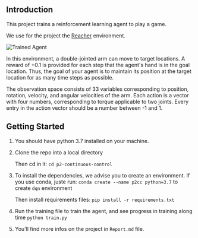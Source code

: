 [//]: # (Image References)

[image1]: https://user-images.githubusercontent.com/10624937/43851024-320ba930-9aff-11e8-8493-ee547c6af349.gif "Trained Agent"




## Introduction

This project trains a reinforcement learning agent to play a game.

We use for the project the [Reacher](https://github.com/Unity-Technologies/ml-agents/blob/master/docs/Learning-Environment-Examples.md#reacher) environment.

![Trained Agent][image1]

In this environment, a double-jointed arm can move to target locations. A reward of +0.1 is provided for each step that the agent's hand is in the goal location. Thus, the goal of your agent is to maintain its position at the target location for as many time steps as possible.

The observation space consists of 33 variables corresponding to position, rotation, velocity, and angular velocities of the arm. Each action is a vector with four numbers, corresponding to torque applicable to two joints. Every entry in the action vector should be a number between -1 and 1.


## Getting Started

1. You should have python 3.7 installed on your machine.

2. Clone the repo into a local directory

    Then cd in it:
    `cd p2-continuous-control`


3. To install the dependencies, we advise you to create an environment.
    If you use conda, juste run:
    `conda create --name p2cc python=3.7`
    to create `dqn` environment

    Then install requirements files:
    `pip install -r requirements.txt`

4. Run the training file to train the agent, and see progress in training along time
`python train.py`

5. You'll find more infos on the project in `Report.md` file.




